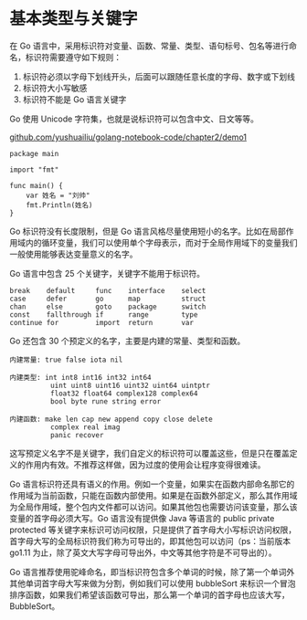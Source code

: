 # 基本类型与关键字

在 Go 语言中，采用标识符对变量、函数、常量、类型、语句标号、包名等进行命名，标识符需要遵守如下规则：

1. 标识符必须以字母下划线开头，后面可以跟随任意长度的字母、数字或下划线
2. 标识符大小写敏感
3. 标识符不能是 Go 语言关键字

Go 使用 Unicode 字符集，也就是说标识符可以包含中文、日文等等。

[github.com/yushuailiu/golang-notebook-code/chapter2/demo1](https://github.com/yushuailiu/golang-notebook-code/chapter2/demo1)

```
package main

import "fmt"

func main() {
	var 姓名 = "刘帅"
	fmt.Println(姓名)
}
```

Go 标识符没有长度限制，但是 Go 语言风格尽量使用短小的名字。比如在局部作用域内的循环变量，我们可以使用单个字母表示，而对于全局作用域下的变量我们一般使用能够表达变量意义的名字。  

Go 语言中包含 25 个关键字，关键字不能用于标识符。

```
break    default     func    interface    select
case     defer       go      map          struct
chan     else        goto    package      switch
const    fallthrough if      range        type
continue for         import  return       var
```

Go 还包含 30 个预定义的名字，主要是内建的常量、类型和函数。

```
内建常量: true false iota nil

内建类型: int int8 int16 int32 int64
          uint uint8 uint16 uint32 uint64 uintptr
          float32 float64 complex128 complex64
          bool byte rune string error

内建函数: make len cap new append copy close delete
          complex real imag
          panic recover
```

这写预定义名字不是关键字，我们自定义的标识符可以覆盖这些，但是只在覆盖定义的作用内有效。不推荐这样做，因为过度的使用会让程序变得很难读。  

Go 语言标识符还具有语义的作用。例如一个变量，如果实在函数内部命名那它的作用域为当前函数，只能在函数内部使用。如果是在函数外部定义，那么其作用域为全局作用域，整个包内文件都可以访问。如果其他包也需要访问该变量，那么该变量的首字母必须大写。Go 语言没有提供像 Java 等语言的 public private protected 等关键字来标识可访问权限，只是提供了首字母大小写标识访问权限，首字母大写的全局标识符我们称为可导出的，即其他包可以访问（ps：当前版本 go1.11 为止，除了英文大写字母可导出外，中文等其他字符是不可导出的）。

Go 语言推荐使用驼峰命名，即当标识符包含多个单词的时候，除了第一个单词外其他单词首字母大写来做为分割，例如我们可以使用 bubbleSort 来标识一个冒泡排序函数，如果我们希望该函数可导出，那么第一个单词的首字母也应该大写，BubbleSort。